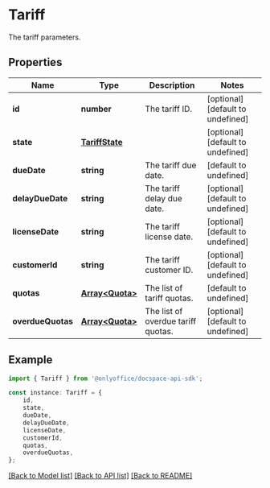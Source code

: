 # Tariff

The tariff parameters.

## Properties

Name | Type | Description | Notes
------------ | ------------- | ------------- | -------------
**id** | **number** | The tariff ID. | [optional] [default to undefined]
**state** | [**TariffState**](TariffState.md) |  | [optional] [default to undefined]
**dueDate** | **string** | The tariff due date. | [default to undefined]
**delayDueDate** | **string** | The tariff delay due date. | [optional] [default to undefined]
**licenseDate** | **string** | The tariff license date. | [optional] [default to undefined]
**customerId** | **string** | The tariff customer ID. | [optional] [default to undefined]
**quotas** | [**Array&lt;Quota&gt;**](Quota.md) | The list of tariff quotas. | [default to undefined]
**overdueQuotas** | [**Array&lt;Quota&gt;**](Quota.md) | The list of overdue tariff quotas. | [optional] [default to undefined]

## Example

```typescript
import { Tariff } from '@onlyoffice/docspace-api-sdk';

const instance: Tariff = {
    id,
    state,
    dueDate,
    delayDueDate,
    licenseDate,
    customerId,
    quotas,
    overdueQuotas,
};
```

[[Back to Model list]](../README.md#documentation-for-models) [[Back to API list]](../README.md#documentation-for-api-endpoints) [[Back to README]](../README.md)
